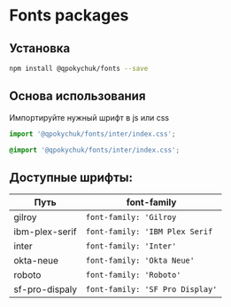 # Fonts packages

## Установка

```bash
npm install @qpokychuk/fonts --save
```

## Основа использования

Импортируйте нужный шрифт в js или css

```js
import '@qpokychuk/fonts/inter/index.css';
```

```css
@import '@qpokychuk/fonts/inter/index.css';
```

## Доступные шрифты:

| Путь | font-family |
|---|---|
| gilroy | `font-family: 'Gilroy` |
| ibm-plex-serif | `font-family: 'IBM Plex Serif` |
| inter | `font-family: 'Inter'` |
| okta-neue | `font-family: 'Okta Neue'` |
| roboto | `font-family: 'Roboto'` |
| sf-pro-dispaly | `font-family: 'SF Pro Display'` |
